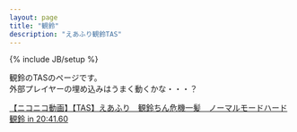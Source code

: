```yaml
---
layout: page
title: "観鈴"
description: "えあふり観鈴TAS"
---
```

{% include JB/setup %}

観鈴のTASのページです。   
外部プレイヤーの埋め込みはうまく動くかな・・・？

<script type="text/javascript" src="http://ext.nicovideo.jp/thumb_watch/sm23280135?w=490&h=307"></script><noscript><a href="http://www.nicovideo.jp/watch/sm23280135">【ニコニコ動画】【TAS】えあふり　観鈴ちん危機一髪　ノーマルモードハード観鈴 in 20:41.60</a></noscript>
